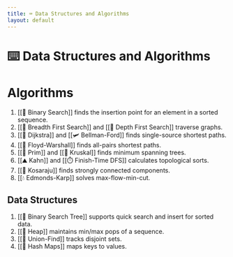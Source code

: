 ```yaml
---
title: ⌨️ Data Structures and Algorithms
layout: default
---
```


# ⌨️ Data Structures and Algorithms

# Algorithms
1. [[🔎 Binary Search]] finds the insertion point for an element in a sorted sequence.
2. [[🚋 Breadth First Search]] and [[🚃 Depth First Search]] traverse graphs.
3. [[🚄 Dijkstra]] and [[🛩️ Bellman-Ford]] finds single-source shortest paths.
4. [[🚓 Floyd-Warshall]] finds all-pairs shortest paths.
5. [[🚈 Prim]] and [[🚟 Kruskal]] finds minimum spanning trees.
6. [[⛰️ Kahn]] and [[⏱️ Finish-Time DFS]] calculates topological sorts.
7. [[🏢 Kosaraju]] finds strongly connected components.
8. [[💧 Edmonds-Karp]] solves max-flow-min-cut.

## Data Structures
1. [[🌲 Binary Search Tree]] supports quick search and insert for sorted data.
2. [[🗻 Heap]] maintains min/max pops of a sequence.
3. [[🗼 Union-Find]] tracks disjoint sets.
4. [[📍 Hash Maps]] maps keys to values.